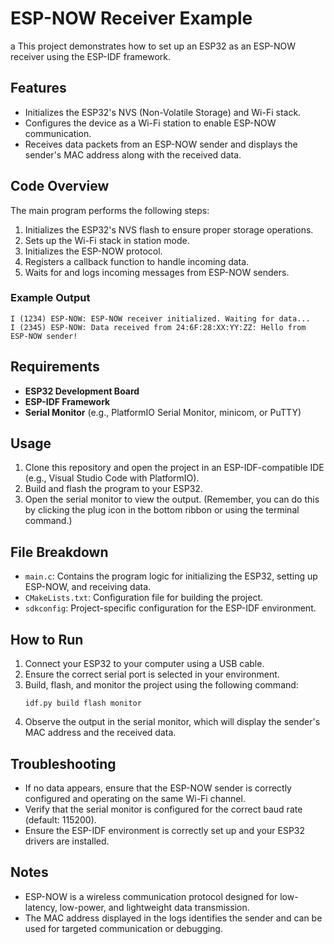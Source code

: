 # ESP-NOW Receiver Example
a
This project demonstrates how to set up an ESP32 as an ESP-NOW receiver using the ESP-IDF framework.

## Features
- Initializes the ESP32's NVS (Non-Volatile Storage) and Wi-Fi stack.
- Configures the device as a Wi-Fi station to enable ESP-NOW communication.
- Receives data packets from an ESP-NOW sender and displays the sender's MAC address along with the received data.

## Code Overview
The main program performs the following steps:
1. Initializes the ESP32's NVS flash to ensure proper storage operations.
2. Sets up the Wi-Fi stack in station mode.
3. Initializes the ESP-NOW protocol.
4. Registers a callback function to handle incoming data.
5. Waits for and logs incoming messages from ESP-NOW senders.

### Example Output
```
I (1234) ESP-NOW: ESP-NOW receiver initialized. Waiting for data... 
I (2345) ESP-NOW: Data received from 24:6F:28:XX:YY:ZZ: Hello from ESP-NOW sender!
```


## Requirements
- **ESP32 Development Board**
- **ESP-IDF Framework**
- **Serial Monitor** (e.g., PlatformIO Serial Monitor, minicom, or PuTTY)

## Usage
1. Clone this repository and open the project in an ESP-IDF-compatible IDE (e.g., Visual Studio Code with PlatformIO).
2. Build and flash the program to your ESP32.
3. Open the serial monitor to view the output. (Remember, you can do this by clicking the plug icon in the bottom ribbon or using the terminal command.)

## File Breakdown
- `main.c`: Contains the program logic for initializing the ESP32, setting up ESP-NOW, and receiving data.
- `CMakeLists.txt`: Configuration file for building the project.
- `sdkconfig`: Project-specific configuration for the ESP-IDF environment.

## How to Run
1. Connect your ESP32 to your computer using a USB cable.
2. Ensure the correct serial port is selected in your environment.
3. Build, flash, and monitor the project using the following command:
   ```
   idf.py build flash monitor
   ```
4. Observe the output in the serial monitor, which will display the sender's MAC address and the received data.

## Troubleshooting
- If no data appears, ensure that the ESP-NOW sender is correctly configured and operating on the same Wi-Fi channel.
- Verify that the serial monitor is configured for the correct baud rate (default: 115200).
- Ensure the ESP-IDF environment is correctly set up and your ESP32 drivers are installed.

## Notes
- ESP-NOW is a wireless communication protocol designed for low-latency, low-power, and lightweight data transmission.
- The MAC address displayed in the logs identifies the sender and can be used for targeted communication or debugging.